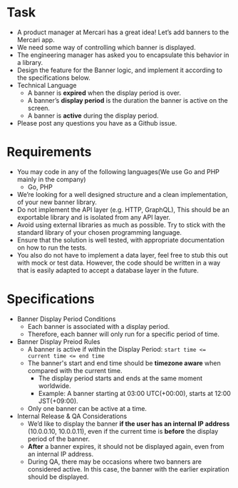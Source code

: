 # Task

- A product manager at Mercari has a great idea! Let’s add banners to the Mercari app.
- We need some way of controlling which banner is displayed.
- The engineering manager has asked you to encapsulate this behavior in a library.
- Design the feature for the Banner logic, and implement it according to the specifications below.
- Technical Language
  - A banner is **expired** when the display period is over.
  - A banner’s **display period** is the duration the banner is active on the screen.
  - A banner is **active** during the display period.
- Please post any questions you have as a Github issue.

# Requirements

- You may code in any of the following languages(We use Go and PHP mainly in the company)
  - Go, PHP
- We’re looking for a well designed structure and a clean implementation, of your new banner library.
- Do not implement the API layer (e.g. HTTP, GraphQL), This should be an exportable library and is isolated from any API layer.
- Avoid using external libraries as much as possible. Try to stick with the standard library of your chosen programming language.
- Ensure that the solution is well tested, with appropriate documentation on how to run the tests.
- You also do not have to implement a data layer, feel free to stub this out with mock or test data. However, the code should be written in a way that is easily adapted to accept a database layer in the future.

# Specifications

- Banner Display Period Conditions
  - Each banner is associated with a display period.
  - Therefore, each banner will only run for a specific period of time.
- Banner Display Preiod Rules
  - A banner is active if within the Display Period: `start time <= current time <= end time`
  - The banner's start and end time should be **timezone aware** when compared with the current time.
    - The display period starts and ends at the same moment worldwide.
    - Example: A banner starting at 03:00 UTC(+00:00), starts at 12:00 JST(+09:00).
  - Only one banner can be active at a time.
- Internal Release & QA Considerations
  - We’d like to display the banner **if the user has an internal IP address** (10.0.0.10, 10.0.0.11), even if the current time is **before** the display period of the banner.
  - **After** a banner expires, it should not be displayed again, even from an internal IP address.
  - During QA, there may be occasions where two banners are considered active. In this case, the banner with the earlier expiration should be displayed.
